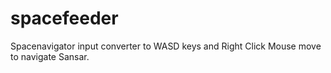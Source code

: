 # spacefeeder
Spacenavigator input converter to WASD keys and Right Click Mouse move to navigate Sansar.
